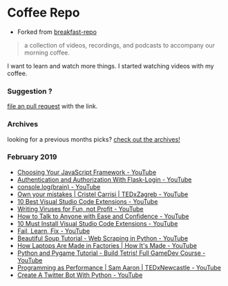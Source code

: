 # Coffee Repo #

* Forked from [breakfast-repo](https://github.com/ashleygwilliams/breakfast-repo)

> a collection of videos, recordings, and podcasts to accompany our morning coffee.

I want to learn and watch more things. I started watching videos with my coffee.

### Suggestion ?

[file an pull request](https://github.com/christopher-burke/coffee-repo/pulls) with the link.

### Archives

looking for a previous months picks? [check out the archives!](https://github.com/christopher-burke/coffee-repo/tree/coffee-repo/archives/)

### February 2019

* [Choosing Your JavaScript Framework - YouTube](https://youtu.be/_P2fGeg9I5o)
* [Authentication and Authorization With Flask-Login - YouTube](https://youtu.be/K0vSCCAM2ss)
* [console.log(brain) - YouTube](https://youtu.be/Wnv6uFp_m7U)
* [Own your mistakes | Cristel Carrisi | TEDxZagreb - YouTube](https://youtu.be/Xmvpx1kIEBQ)
* [10 Best Visual Studio Code Extensions - YouTube](https://youtu.be/XU57YBbSueM)
* [Writing Viruses for Fun, not Profit - YouTube](https://youtu.be/ID1jJpul0mI)
* [How to Talk to Anyone with Ease and Confidence - YouTube](https://youtu.be/PMmnPpjtU7c)
* [10 Must Install Visual Studio Code Extensions - YouTube](https://youtu.be/bJN1P07_lLo)
* [Fail, Learn, Fix - YouTube](https://youtu.be/7M3hItcO3Yc)
* [Beautiful Soup Tutorial - Web Scraping in Python - YouTube](https://youtu.be/87Gx3U0BDlo)
* [How Laptops Are Made in Factories | How It's Made - YouTube](https://youtu.be/O9vO_CVNXlg)
* [Python and Pygame Tutorial - Build Tetris! Full GameDev Course - YouTube](https://youtu.be/zfvxp7PgQ6c)
* [Programming as Performance | Sam Aaron | TEDxNewcastle - YouTube](https://youtu.be/TK1mBqKvIyU)
* [Create A Twitter Bot With Python - YouTube](https://youtu.be/8u-zJVVVhT4)
